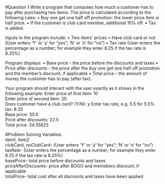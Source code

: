 #Question 1
Write a program that computes how much a customer has to pay after purchasing two items. The price is calculated according to the following rules:
• Buy one get one half off promotion: the lower price item is half price.
• If the customer is club card member, additional 10% off.
• Tax is added.

Inputs to the program include:
• Two items’ prices
• Have club card or not (User enters ‘Y’ or ‘y’ for “yes”; ‘N’ or ‘n’ for “no”)
• Tax rate (User enters the percentage as a number; for example they enter 8.25 if the tax
rate is 8.25%)

Program displays:
• Base price - the price before the discounts and taxes
• Price after discounts - the price after the buy one get one half off promotion and the
member’s discount, if applicable
• Total price – the amount of money the customer has to pay (after tax).

Your program should interact with the user exactly as it shows in the following example: 
Enter price of first item: 10 \
Enter price of second item: 20 \
Does customer have a club card? (Y/N): y Enter tax rate, e.g. 5.5 for 5.5% tax: 8.25 \
Base price: 30.0 \
Price after discounts: 22.5 \
Total price: 24.35625 

#Problem Solving 
Variables: \
item1, item2 \
clubCard, noClubCard- (User enters ‘Y’ or ‘y’ for “yes”; ‘N’ or ‘n’ for “no”) \
taxRate- (User enters the percentage as a number; for example they enter 8.25 if the tax
rate is 8.25%) \
basePrice- total price before discounts and taxes \
priceAfterDiscounts- price after BOGO and memebers discount, if applicable\
totalPrice- total cost after all discounts and taxes have been applied 